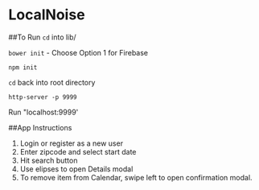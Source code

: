 # LocalNoise

##To Run
`cd` into lib/

`bower init` - Choose Option 1 for Firebase

`npm init`

`cd` back into root directory

`http-server -p 9999`

Run "localhost:9999'

##App Instructions

1. Login or register as a new user
2. Enter zipcode and select start date
3. Hit search button
4. Use elipses to open Details modal
5. To remove item from Calendar, swipe left to open confirmation modal.
